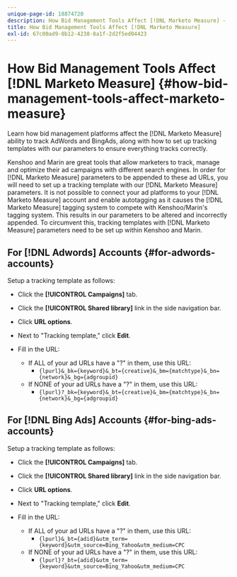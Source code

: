 ```yaml
---
unique-page-id: 18874720
description: How Bid Management Tools Affect [!DNL Marketo Measure] - [!DNL Marketo Measure] - Product Documentation
title: How Bid Management Tools Affect [!DNL Marketo Measure]
exl-id: 67c00ad9-8b12-4238-8a1f-2d2f5ed04423
---
```

# How Bid Management Tools Affect [!DNL Marketo Measure] {#how-bid-management-tools-affect-marketo-measure}

Learn how bid management platforms affect the [!DNL Marketo Measure] ability to track AdWords and BingAds, along with how to set up tracking templates with our parameters to ensure everything tracks correctly.

Kenshoo and Marin are great tools that allow marketers to track, manage and optimize their ad campaigns with different search engines. In order for [!DNL Marketo Measure] parameters to be appended to these ad URLs, you will need to set up a tracking template with our [!DNL Marketo Measure] parameters. It is not possible to connect your ad platforms to your [!DNL Marketo Measure] account and enable autotagging as it causes the [!DNL Marketo Measure] tagging system to compete with Kenshoo/Marin's tagging system. This results in our parameters to be altered and incorrectly appended. To circumvent this, tracking templates with [!DNL Marketo Measure] parameters need to be set up within Kenshoo and Marin.

## For [!DNL Adwords] Accounts {#for-adwords-accounts}

Setup a tracking template as follows:

* Click the **[!UICONTROL Campaigns]** tab.
* Click the **[!UICONTROL Shared library]** link in the side navigation bar.
* Click **URL options**.
* Next to "Tracking template," click **Edit**.
* Fill in the URL:

   * If ALL of your ad URLs have a "?" in them, use this URL:
      * `{lpurl}&_bk={keyword}&_bt={creative}&_bm={matchtype}&_bn={network}&_bg={adgroupid}`
   * If NONE of your ad URLs have a "?" in them, use this URL:
      * `{lpurl}?_bk={keyword}&_bt={creative}&_bm={matchtype}&_bn={network}&_bg={adgroupid}`


## For [!DNL Bing Ads] Accounts {#for-bing-ads-accounts}

Setup a tracking template as follows:

* Click the **[!UICONTROL Campaigns]** tab.
* Click the **[!UICONTROL Shared library]** link in the side navigation bar.
* Click **URL options**.
* Next to "Tracking template," click **Edit**.
* Fill in the URL:

   * If ALL of your ad URLs have a "?" in them, use this URL:
      * `{lpurl}&_bt={adid}&utm_term={keyword}&utm_source=Bing_Yahoo&utm_medium=CPC`
   * If NONE of your ad URLs have a "?" in them, use this URL:
      * `{lpurl}?_bt={adid}&utm_term={keyword}&utm_source=Bing_Yahoo&utm_medium=CPC`
